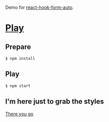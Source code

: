 Demo for [react-hook-form-auto](https://github.com/dgonz64/react-hook-form-auto).

# [Play](https://dgonz64.github.io/react-hook-form-auto-demo-bootstrap4/demo)

## Prepare

    $ npm install

## Play

    $ npm start

## I'm here just to grab the styles

[There you go](https://raw.githubusercontent.com/dgonz64/react-hook-form-auto-demo-bootstrap4/master/src/styles.js)

